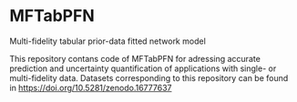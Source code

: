 # MFTabPFN
Multi-fidelity tabular prior-data fitted network model

This repository contans code of MFTabPFN for adressing accurate prediction and uncertainty quantification of applications with single- or multi-fidelity data. Datasets corresponding to this repository can be found in https://doi.org/10.5281/zenodo.16777637 






